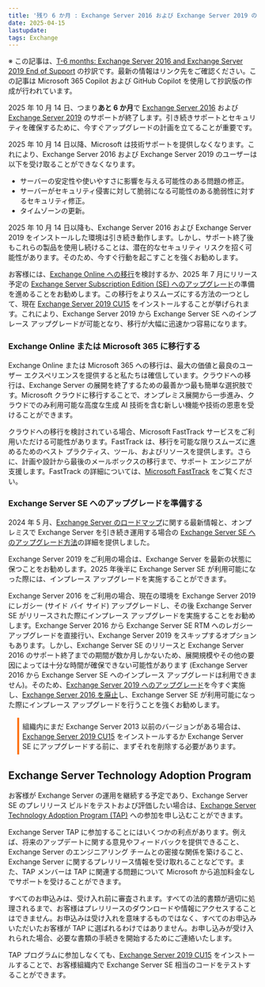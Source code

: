 ```yaml
---
title: '残り 6 か月 : Exchange Server 2016 および Exchange Server 2019 のサポート終了'
date: 2025-04-15
lastupdate: 
tags: Exchange
--- 
```


※ この記事は、[T-6 months: Exchange Server 2016 and Exchange Server 2019 End of Support](https://techcommunity.microsoft.com/blog/exchange/t-6-months-exchange-server-2016-and-exchange-server-2019-end-of-support/4403017) の抄訳です。最新の情報はリンク先をご確認ください。この記事は Microsoft 365 Copilot および GitHub Copilot を使用して抄訳版の作成が行われています。

2025 年 10 月 14 日、つまり**あと 6 か月**で [Exchange Server 2016](https://learn.microsoft.com/lifecycle/products/exchange-server-2016) および [Exchange Server 2019](https://learn.microsoft.com/lifecycle/products/exchange-server-2019) のサポートが終了します。引き続きサポートとセキュリティを確保するために、今すぐアップグレードの計画を立てることが重要です。

2025 年 10 月 14 日以降、Microsoft は技術サポートを提供しなくなります。これにより、Exchange Server 2016 および Exchange Server 2019 のユーザーは以下を受け取ることができなくなります。

- サーバーの安定性や使いやすさに影響を与える可能性のある問題の修正。
- サーバーがセキュリティ侵害に対して脆弱になる可能性のある脆弱性に対するセキュリティ修正。
- タイムゾーンの更新。

2025 年 10 月 14 日以降も、Exchange Server 2016 および Exchange Server 2019 をインストールした環境は引き続き動作します。しかし、サポート終了後もこれらの製品を使用し続けることは、潜在的なセキュリティ リスクを招く可能性があります。そのため、今すぐ行動を起こすことを強くお勧めします。

お客様には、[Exchange Online への移行](https://learn.microsoft.com/exchange/mailbox-migration/decide-on-a-migration-path)を検討するか、2025 年 7 月にリリース予定の [Exchange Server Subscription Edition (SE) へのアップグレード](https://jpmessaging.github.io/blog/Upgrading%20your%20organization%20from%20current%20versions%20to%20Exchange%20Server%20SE/)の準備を進めることをお勧めします。この移行をよりスムーズにする方法の一つとして、現在 [Exchange Server 2019 CU15](https://www.microsoft.com/download/details.aspx?id=106402) をインストールすることが挙げられます。これにより、Exchange Server 2019 から Exchange Server SE へのインプレース アップグレードが可能となり、移行が大幅に迅速かつ容易になります。

### Exchange Online または Microsoft 365 に移行する

Exchange Online または Microsoft 365 への移行は、最大の価値と最良のユーザー エクスペリエンスを提供すると私たちは確信しています。クラウドへの移行は、Exchange Server の展開を終了するための最善かつ最も簡単な選択肢です。Microsoft クラウドに移行することで、オンプレミス展開から一歩進み、クラウドでのみ利用可能な高度な生成 AI 技術を含む新しい機能や技術の恩恵を受けることができます。

クラウドへの移行を検討されている場合、Microsoft FastTrack サービスをご利用いただける可能性があります。FastTrack は、移行を可能な限りスムーズに進めるためのベスト プラクティス、ツール、およびリソースを提供します。さらに、計画や設計から最後のメールボックスの移行まで、サポート エンジニアが支援します。FastTrack の詳細については、[Microsoft FastTrack](https://fasttrack.microsoft.com/) をご覧ください。

### Exchange Server SE へのアップグレードを準備する

2024 年 5 月、[Exchange Server のロードマップ](https://jpmessaging.github.io/blog/Exchange-Server-Roadmap-Update/)に関する最新情報と、オンプレミスで Exchange Server を引き続き運用する場合の [Exchange Server SE へのアップグレード方法](https://jpmessaging.github.io/blog/Upgrading%20your%20organization%20from%20current%20versions%20to%20Exchange%20Server%20SE/)の詳細を提供しました。

Exchange Server 2019 をご利用の場合は、Exchange Server を最新の状態に保つことをお勧めします。2025 年後半に Exchange Server SE が利用可能になった際には、インプレース アップグレードを実施することができます。

Exchange Server 2016 をご利用の場合、現在の環境を Exchange Server 2019 にレガシー (サイド バイ サイド) アップグレードし、その後 Exchange Server SE がリリースされた際にインプレース アップグレードを実施することをお勧めします。Exchange Server 2016 から Exchange Server SE RTM へのレガシー アップグレードを直接行い、Exchange Server 2019 をスキップするオプションもあります。しかし、Exchange Server SE のリリースと Exchange Server 2016 のサポート終了までの期間が数か月しかないため、展開規模やその他の要因によっては十分な時間が確保できない可能性があります (Exchange Server 2016 から Exchange Server SE へのインプレース アップグレードは利用できません)。そのため、[Exchange Server 2019 へのアップグレード](https://setup.cloud.microsoft/exchange/deployment-assistant)を今すぐ実施し、[Exchange Server 2016 を廃止](https://jpmessaging.github.io/blog/Decommissioning-Exchange-Server-2016/)し、Exchange Server SE が利用可能になった際にインプレース アップグレードを行うことを強くお勧めします。

<div style="margin:1.25em;border-left:4px solid #ff7518;padding:.5em">
組織内にまだ Exchange Server 2013 以前のバージョンがある場合は、<a href="https://www.microsoft.com/download/details.aspx?id=106402">Exchange Server 2019 CU15</a> をインストールするか Exchange Server SE にアップグレードする前に、まずそれを削除する必要があります。
</div>

## Exchange Server Technology Adoption Program

お客様が Exchange Server の運用を継続する予定であり、Exchange Server SE のプレリリース ビルドをテストおよび評価したい場合は、[Exchange Server Technology Adoption Program (TAP)](https://techcommunity.microsoft.com/t5/exchange-team-blog/open-enrollment-for-exchange-server-2019-tap/ba-p/3421627) への参加を申し込むことができます。

Exchange Server TAP に参加することにはいくつかの利点があります。例えば、将来のアップデートに関する意見やフィードバックを提供できること、Exchange Server のエンジニアリング チームとの密接な関係を築けること、Exchange Server に関するプレリリース情報を受け取れることなどです。また、TAP メンバーは TAP に関連する問題について Microsoft から追加料金なしでサポートを受けることができます。

すべてのお申込みは、受け入れ前に審査されます。すべての法的書類が適切に処理されるまで、お客様はプレリリースのダウンロードや情報にアクセスすることはできません。お申込みは受け入れを意味するものではなく、すべてのお申込みいただいたお客様が TAP に選ばれるわけではありません。お申し込みが受け入れられた場合、必要な書類の手続きを開始するためにご連絡いたします。

TAP プログラムに参加しなくても、[Exchange Server 2019 CU15](https://www.microsoft.com/download/details.aspx?id=106402) をインストールすることで、お客様組織内で Exchange Server SE 相当のコードをテストすることができます。
